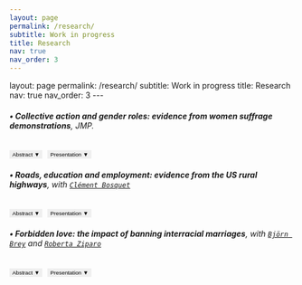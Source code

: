 ```yaml
---
layout: page
permalink: /research/
subtitle: Work in progress
title: Research
nav: true
nav_order: 3
---
```

<meta name="viewport" content="width=device-width, initial-scale=1">
layout: page
permalink: /research/
subtitle: Work in progress
title: Research
nav: true
nav_order: 3
---
<meta name="viewport" content="width=device-width, initial-scale=1">

###### **• Collective action and gender roles: evidence from women suffrage demonstrations**, JMP.
<button onclick="toggleAbstract('abstract1')" style="padding: 2px 5px; font-size: 0.7em; border: none; outline: none;">Abstract <span class="arrow" style="font-size: inherit;">▼</span></button>
<button onclick="togglePresentation('presentation1')" style="padding: 2px 5px; font-size: 0.7em; margin-left: 5px; border: none; outline: none;">Presentation <span class="arrow">▼</span></button>
<div id="abstract1" style="display: none;">
    <p style="font-size: 0.85em; text-align: justify;"> Can collective action drive transformations in social roles and attitudes? ... </p>
</div>
<div id="presentation1" style="display: none;">
    <p style="font-size: 0.85em; text-align: justify;"> IMERA-AMSE Workshop in Gender inequalities (Marseille, France), ... </p>
</div>

###### **• Roads, education and employment: evidence from the US rural highways**, with [`Clément Bosquet`](https://sites.google.com/site/clementbosquet/)

<button onclick="toggleAbstract('abstract2')" style="padding: 2px 5px; font-size: 0.7em; border: none; outline: none;">Abstract <span class="arrow" style="font-size: inherit;">▼</span></button>
<button onclick="togglePresentation('presentation2')" style="padding: 2px 5px; font-size: 0.7em; margin-left: 5px; border: none; outline: none;">Presentation <span class="arrow">▼</span></button>
<div id="abstract2" style="display: none;">
    <p style="font-size: 0.85em; text-align: justify;"> We study education and employment responses of teenagers to changes in local economic opportunities ... </p>
</div>
<div id="presentation2" style="display: none;">
    <p style="font-size: 0.85em; text-align: justify;"> RES & SES Annual Conference (Glasgow, Scottland), ... </p>
</div>

###### **• Forbidden love: the impact of banning interracial marriages**, with [`Björn Brey`](https://sites.google.com/view/bjoernbrey/home) and [`Roberta Ziparo`](https://sites.google.com/site/rziparo/)

<button onclick="toggleAbstract('abstract3')" style="padding: 2px 5px; font-size: 0.7em; border: none; outline: none;">Abstract <span class="arrow" style="font-size: inherit;">▼</span></button>
<button onclick="togglePresentation('presentation3')" style="padding: 2px 5px; font-size: 0.7em; margin-left: 5px; border: none; outline: none;">Presentation <span class="arrow">▼</span></button>
<div id="abstract3" style="display: none;">
    <p style="font-size: 0.85em; text-align: justify;"> The majority of US states enacted miscegenation laws (racial mixing) at varying points ... </p>
</div>
<div id="presentation3" style="display: none;">
    <p style="font-size: 0.85em; text-align: justify;"> EHA 2022 (La Crosse WI, USA), AMSE PhD Seminar 2022 (Marseille, France) ... </p>
</div>

<script>
function toggleAbstract(abstractId) {
    var abstract = document.getElementById(abstractId);
    // Correctly targets the arrow inside the Abstract button.
    var arrow = abstract.previousElementSibling.firstChild.nextSibling.querySelector('.arrow');
    if (abstract.style.display === "none") {
        abstract.style.display = "block";
        arrow.innerHTML = "▲"; // Change to up arrow when visible
    } else {
        abstract.style.display = "none";
        arrow.innerHTML = "▼"; // Change back to down arrow when hidden
    }
}

function togglePresentation(presentationId) {
    var presentation = document.getElementById(presentationId);
    // Adjust to correctly target the arrow inside the Presentation button itself.
    var arrow = presentation.previousElementSibling.previousElementSibling.firstChild.nextSibling.querySelector('.arrow');
    if (presentation.style.display === "none") {
        presentation.style.display = "block";
        arrow.innerHTML = "▲"; // Change to up arrow when visible
    } else {
        presentation.style.display = "none";
        arrow.innerHTML = "▼"; // Change back to down arrow when hidden
    }
}
</script>


